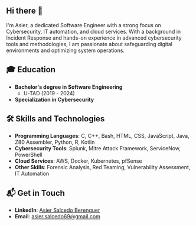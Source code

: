 ## Hi there 👋

I'm Asier, a dedicated Software Engineer with a strong focus on Cybersecurity, IT automation, and cloud services. With a background in Incident Response and hands-on experience in advanced cybersecurity tools and methodologies, I am passionate about safeguarding digital environments and optimizing system operations.

## 🎓 Education
- **Bachelor's degree in Software Engineering**  
  - U-TAD (2019 - 2024)
- **Specialization in Cybersecurity**

## 🛠 Skills and Technologies
- **Programming Languages**: C, C++, Bash, HTML, CSS, JavaScript, Java, Z80 Assembler, Python, R, Kotlin
- **Cybersecurity Tools**: Splunk, Mitre Attack Framework, ServiceNow, PowerShell
- **Cloud Services**: AWS, Docker, Kubernetes, pfSense
- **Other Skills**: Forensic Analysis, Red Teaming, Vulnerability Assessment, IT Automation

## 📬 Get in Touch
- **LinkedIn**: [Asier Salcedo Berenguer](https://www.linkedin.com/in/asier-salcedo-140786262/)
- **Email**: asier.salcedo69@gmail.com
